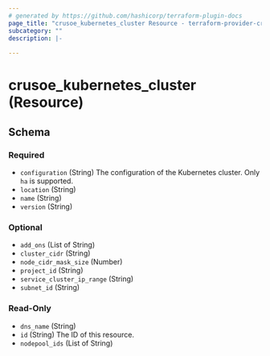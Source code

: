 ```yaml
---
# generated by https://github.com/hashicorp/terraform-plugin-docs
page_title: "crusoe_kubernetes_cluster Resource - terraform-provider-crusoe"
subcategory: ""
description: |-
  
---
```


# crusoe_kubernetes_cluster (Resource)





<!-- schema generated by tfplugindocs -->
## Schema

### Required

- `configuration` (String) The configuration of the Kubernetes cluster. Only `ha` is supported.
- `location` (String)
- `name` (String)
- `version` (String)

### Optional

- `add_ons` (List of String)
- `cluster_cidr` (String)
- `node_cidr_mask_size` (Number)
- `project_id` (String)
- `service_cluster_ip_range` (String)
- `subnet_id` (String)

### Read-Only

- `dns_name` (String)
- `id` (String) The ID of this resource.
- `nodepool_ids` (List of String)
